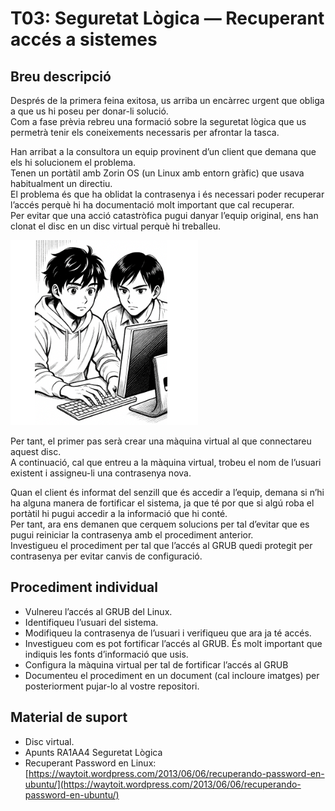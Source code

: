 # T03: Seguretat Lògica — Recuperant accés a sistemes

## Breu descripció

Després de la primera feina exitosa, us arriba un encàrrec urgent que obliga a que us hi poseu per donar-li solució.  
Com a fase prèvia rebreu una formació sobre la seguretat lògica que us permetrà tenir els coneixements necessaris per afrontar la tasca.

Han arribat a la consultora un equip provinent d’un client que demana que els hi solucionem el problema.  
Tenen un portàtil amb Zorin OS (un Linux amb entorn gràfic) que usava habitualment un directiu.  
El problema és que ha oblidat la contrasenya i és necessari poder recuperar l’accés perquè hi ha documentació molt important que cal recuperar.  
Per evitar que una acció catastròfica pugui danyar l’equip original, ens han clonat el disc en un disc virtual perquè hi treballeu.

![imagen](img/t3.png)

Per tant, el primer pas serà crear una màquina virtual al que connectareu aquest disc.  
A continuació, cal que entreu a la màquina virtual, trobeu el nom de l’usuari existent i assigneu-li una contrasenya nova.

Quan el client és informat del senzill que és accedir a l’equip, demana si n’hi ha alguna manera de fortificar el sistema, ja que té por que si algú roba el portàtil hi pugui accedir a la informació que hi conté.  
Per tant, ara ens demanen que cerquem solucions per tal d’evitar que es pugui reiniciar la contrasenya amb el procediment anterior.  
Investigueu el procediment per tal que l’accés al GRUB quedi protegit per contrasenya per evitar canvis de configuració.

## Procediment individual

- Vulnereu l’accés al GRUB del Linux.  
- Identifiqueu l’usuari del sistema.  
- Modifiqueu la contrasenya de l’usuari i verifiqueu que ara ja té accés.  
- Investigueu com es pot fortificar l’accés al GRUB. És molt important que indiquis les fonts d’informació que usis.  
- Configura la màquina virtual per tal de fortificar l’accés al GRUB  
- Documenteu el procediment en un document (cal incloure imatges) per posteriorment pujar-lo al vostre repositori.

## Material de suport

- Disc virtual.  
- Apunts RA1AA4 Seguretat Lògica  
- Recuperant Password en Linux:  
  [https://waytoit.wordpress.com/2013/06/06/recuperando-password-en-ubuntu/](https://waytoit.wordpress.com/2013/06/06/recuperando-password-en-ubuntu/)
